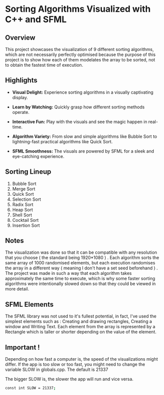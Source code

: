 # Sorting Algorithms Visualized with C++ and SFML

## Overview
This project showcases the visualization of 9 different sorting algorithms, which are not necessarily perfectly optimised because the purpose of this project is to show how each of them modelates the array to be sorted, not to obtain the fastest time of execution.

## Highlights

- **Visual Delight:** Experience sorting algorithms in a visually captivating display.

- **Learn by Watching:** Quickly grasp how different sorting methods operate.

- **Interactive Fun:** Play with the visuals and see the magic happen in real-time.

- **Algorithm Variety:** From slow and simple algorithms like Bubble Sort to lightning-fast practical algorithms like Quick Sort.

- **SFML Smoothness:** The visuals are powered by SFML for a sleek and eye-catching experience.

## Sorting Lineup

1. Bubble Sort
2. Merge Sort
3. Quick Sort
4. Selection Sort
5. Radix Sort
6. Heap Sort
7. Shell Sort
8. Cocktail Sort
9. Insertion Sort

## Notes
The visualization was done so that it can be compatible with any resolution that you choose ( the standard being 1920*1080 ) . Each algorithm sorts the same array of 1000 randomised elements, but each execution randomises the array in a different way ( meaning I don't have a set seed beforehand ) . 
The project was made in such a way that each algorithm takes approximately the same time to execute, which is why some faster sorting algorithms were intentionally slowed down so that they could be viewed in more detail.

## SFML Elements
The SFML library was not used to it's fullest potential, in fact, I've used the simplest elements such as : Creating and drawing rectangles, Creating a window and Writing Text.
Each element from the array is represented by a Rectangle which is taller or shorter depending on the value of the element.

## Important ! 
Depending on how fast a computer is, the speed of the visualizations might differ. If the app is too slow or too fast, you might need to change the variable SLOW in globals.cpp. The default is 21337

The bigger SLOW is, the slower the app will run and vice versa.

```bash
const int SLOW = 21337;
```

